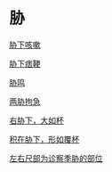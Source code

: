 # 胁[胁下咳嗽](https://www.gmzyjc.com/search/result?wd=胁下咳嗽)[胁下痞鞕](https://www.gmzyjc.com/search/result?wd=胁下痞鞕)[胁鸣](https://www.gmzyjc.com/search/result?wd=胁鸣)[两胁拘急](https://www.gmzyjc.com/search/result?wd=两胁拘急)[右胁下，大如杯](https://www.gmzyjc.com/search/result?wd=右胁下，大如杯)[积在胁下，形如覆杯](https://www.gmzyjc.com/search/result?wd=积在胁下，形如覆杯)[左右尺部为诊察季胁的部位](https://www.gmzyjc.com/search/result?wd=左右尺部为诊察季胁的部位)